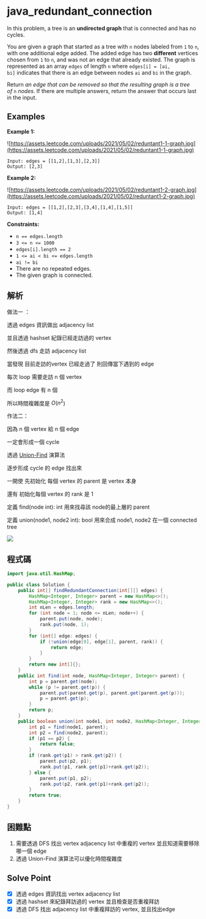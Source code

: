 # java_redundant_connection

In this problem, a tree is an **undirected graph** that is connected and has no cycles.

You are given a graph that started as a tree with `n` nodes labeled from `1` to `n`, with one additional edge added. The added edge has two **different** vertices chosen from `1` to `n`, and was not an edge that already existed. The graph is represented as an array `edges` of length `n` where `edges[i] = [ai, bi]` indicates that there is an edge between nodes `ai` and `bi` in the graph.

Return *an edge that can be removed so that the resulting graph is a tree of* `n` *nodes*. If there are multiple answers, return the answer that occurs last in the input.

## Examples

**Example 1:**

![https://assets.leetcode.com/uploads/2021/05/02/reduntant1-1-graph.jpg](https://assets.leetcode.com/uploads/2021/05/02/reduntant1-1-graph.jpg)

```
Input: edges = [[1,2],[1,3],[2,3]]
Output: [2,3]

```

**Example 2:**

![https://assets.leetcode.com/uploads/2021/05/02/reduntant1-2-graph.jpg](https://assets.leetcode.com/uploads/2021/05/02/reduntant1-2-graph.jpg)

```
Input: edges = [[1,2],[2,3],[3,4],[1,4],[1,5]]
Output: [1,4]

```

**Constraints:**

- `n == edges.length`
- `3 <= n <= 1000`
- `edges[i].length == 2`
- `1 <= ai < bi <= edges.length`
- `ai != bi`
- There are no repeated edges.
- The given graph is connected.

## 解析

做法一 ：

透過 edges 資訊做出 adjacency list

並且透過 hashset 紀錄已經走訪過的 vertex

然後透過 dfs 走訪 adjacency list

當發現 目前走訪的vertex 已經走過了 則回傳當下遇到的 edge

每次 loop 需要走訪 n 個 vertex

而 loop edge 有 n 個

所以時間複雜度是 $O(n^2$)

作法二：

因為 n 個 vertex 給 n 個 edge

一定會形成一個 cycle

透過 [Union-Find](https://zh.wikipedia.org/zh-tw/%E5%B9%B6%E6%9F%A5%E9%9B%86) 演算法

逐步形成 cycle 的 edge 找出來

一開使 先初始化 每個 vertex 的 parent 是 vertex 本身

還有 初始化每個 vertex 的 rank 是 1

定義 find(node int): int 用來找尋該 node的最上層的 parent

定義 union(node1, node2 int): bool 用來合成 node1, node2 在一個 connected tree

![](https://i.imgur.com/jMDMp8k.png)

## 程式碼
```java
import java.util.HashMap;

public class Solution {
    public int[] findRedundantConnection(int[][] edges) {
        HashMap<Integer, Integer> parent = new HashMap<>();
        HashMap<Integer, Integer> rank = new HashMap<>();
        int nLen = edges.length;
        for (int node = 1; node <= nLen; node++) {
            parent.put(node, node);
            rank.put(node, 1);
        }
        for (int[] edge: edges) {
            if (!union(edge[0], edge[1], parent, rank)) {
                return edge;
            }
        }
        return new int[]{};
    }
    public int find(int node, HashMap<Integer, Integer> parent) {
        int p = parent.get(node);
        while (p != parent.get(p)) {
            parent.put(parent.get(p), parent.get(parent.get(p)));
            p = parent.get(p);
        }
        return p;
    }
    public boolean union(int node1, int node2, HashMap<Integer, Integer> parent, HashMap<Integer, Integer> rank) {
        int p1 = find(node1, parent);
        int p2 = find(node2, parent);
        if (p1 == p2) {
            return false;
        }
        if (rank.get(p1) > rank.get(p2)) {
            parent.put(p2, p1);
            rank.put(p1, rank.get(p1)+rank.get(p2));
        } else {
            parent.put(p1, p2);
            rank.put(p2, rank.get(p1)+rank.get(p2));
        }
        return true;
    }
}
```
## 困難點

1. 需要透過 DFS 找出 vertex adjacency list 中重複的 vertex 並且知道需要移除哪一個 edge
2. 透過 Union-Find 演算法可以優化時間複雜度

## Solve Point

- [x]  透過 edges 資訊找出 vertex adjacency list
- [x]  透過 hashset 來紀錄拜訪過的 vertex 並且檢查是否重複拜訪
- [x]  透過 DFS 找出 adjacency list 中重複拜訪的 vertex, 並且找出edge